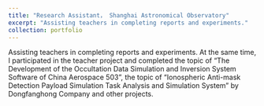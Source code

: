 ```yaml
---
title: "Research Assistant， Shanghai Astronomical Observatory"
excerpt: "Assisting teachers in completing reports and experiments."
collection: portfolio
---
```

Assisting teachers in completing reports and experiments. At the same time, I participated in the teacher project and completed the topic of “The Development of the Occultation Data Simulation and Inversion System Software of China Aerospace 503”, the topic of “Ionospheric Anti-mask Detection Payload Simulation Task Analysis and Simulation System” by Dongfanghong Company and other projects.
